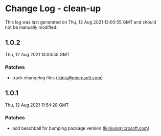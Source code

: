 # Change Log - clean-up

This log was last generated on Thu, 12 Aug 2021 13:00:55 GMT and should not be manually modified.

<!-- Start content -->

## 1.0.2

Thu, 12 Aug 2021 13:00:55 GMT

### Patches

- track changelog files (lkiniu@microsoft.com)

## 1.0.1

Thu, 12 Aug 2021 11:54:28 GMT

### Patches

- add beachball for bumping package version (lkiniu@microsoft.com)
